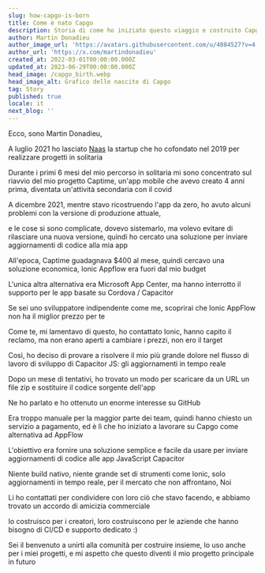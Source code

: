 ```yaml
---
slug: how-capgo-is-born
title: Come è nato Capgo
description: Storia di come ho iniziato questo viaggio e costruito Capgo
author: Martin Donadieu
author_image_url: 'https://avatars.githubusercontent.com/u/4084527?v=4'
author_url: 'https://x.com/martindonadieu'
created_at: 2022-03-01T00:00:00.000Z
updated_at: 2023-06-29T00:00:00.000Z
head_image: /capgo_birth.webp
head_image_alt: Grafico delle nascite di Capgo
tag: Story
published: true
locale: it
next_blog: ''
---
```


Ecco, sono Martin Donadieu,

A luglio 2021 ho lasciato [Naas](https://naasai/) la startup che ho cofondato nel 2019 per realizzare progetti in solitaria

Durante i primi 6 mesi del mio percorso in solitaria mi sono concentrato sul riavvio del mio progetto Captime, un'app mobile che avevo creato 4 anni prima, diventata un'attività secondaria con il covid

A dicembre 2021, mentre stavo ricostruendo l'app da zero, ho avuto alcuni problemi con la versione di produzione attuale,

e le cose si sono complicate, dovevo sistemarlo, ma volevo evitare di rilasciare una nuova versione, quindi ho cercato una soluzione per inviare aggiornamenti di codice alla mia app

All'epoca, Captime guadagnava $400 al mese, quindi cercavo una soluzione economica, Ionic Appflow era fuori dal mio budget

L'unica altra alternativa era Microsoft App Center, ma hanno interrotto il supporto per le app basate su Cordova / Capacitor

Se sei uno sviluppatore indipendente come me, scoprirai che Ionic AppFlow non ha il miglior prezzo per te

Come te, mi lamentavo di questo, ho contattato Ionic, hanno capito il reclamo, ma non erano aperti a cambiare i prezzi, non ero il target

Così, ho deciso di provare a risolvere il mio più grande dolore nel flusso di lavoro di sviluppo di Capacitor JS: gli aggiornamenti in tempo reale

Dopo un mese di tentativi, ho trovato un modo per scaricare da un URL un file zip e sostituire il codice sorgente dell'app

Ne ho parlato e ho ottenuto un enorme interesse su GitHub

Era troppo manuale per la maggior parte dei team, quindi hanno chiesto un servizio a pagamento, ed è lì che ho iniziato a lavorare su Capgo come alternativa ad AppFlow

L'obiettivo era fornire una soluzione semplice e facile da usare per inviare aggiornamenti di codice alle app JavaScript Capacitor

Niente build nativo, niente grande set di strumenti come Ionic, solo aggiornamenti in tempo reale, per il mercato che non affrontano, Noi

Li ho contattati per condividere con loro ciò che stavo facendo, e abbiamo trovato un accordo di amicizia commerciale

Io costruisco per i creatori, loro costruiscono per le aziende che hanno bisogno di CI/CD e supporto dedicato :)

Sei il benvenuto a unirti alla comunità per costruire insieme, lo uso anche per i miei progetti, e mi aspetto che questo diventi il mio progetto principale in futuro